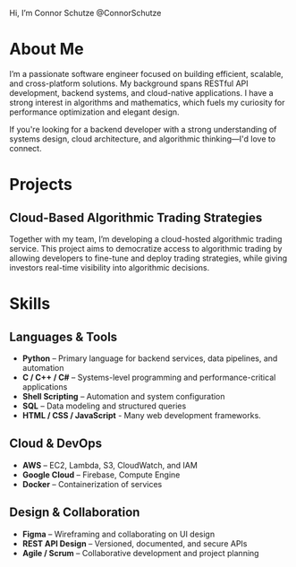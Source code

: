 Hi, I’m Connor Schutze @ConnorSchutze

# About Me
I’m a passionate software engineer focused on building efficient, scalable, and cross-platform solutions. My background spans RESTful API development, backend systems, and cloud-native applications. I have a strong interest in algorithms and mathematics, which fuels my curiosity for performance optimization and elegant design.

If you're looking for a backend developer with a strong understanding of systems design, cloud architecture, and algorithmic thinking—I'd love to connect.

# Projects
## Cloud-Based Algorithmic Trading Strategies  
Together with my team, I’m developing a cloud-hosted algorithmic trading service. This project aims to democratize access to algorithmic trading by allowing developers to fine-tune and deploy trading strategies, while giving investors real-time visibility into algorithmic decisions.

# Skills

## Languages & Tools  
- **Python** – Primary language for backend services, data pipelines, and automation  
- **C / C++ / C#** – Systems-level programming and performance-critical applications  
- **Shell Scripting** – Automation and system configuration  
- **SQL** – Data modeling and structured queries
- **HTML / CSS / JavaScript** - Many web development frameworks.

## Cloud & DevOps  
- **AWS** – EC2, Lambda, S3, CloudWatch, and IAM  
- **Google Cloud** – Firebase, Compute Engine  
- **Docker** – Containerization of services  

## Design & Collaboration  
- **Figma** – Wireframing and collaborating on UI design  
- **REST API Design** – Versioned, documented, and secure APIs  
- **Agile / Scrum** – Collaborative development and project planning

<!---
ConnorSchut/ConnorSchut is a ✨ special ✨ repository because its `README.md` (this file) appears on your GitHub profile.
You can click the Preview link to take a look at your changes.
--->
